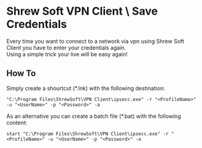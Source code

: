 # <b>Shrew Soft VPN Client</b> \ Save Credentials
Every time you want to connect to a network via vpn using Shrew Soft Client you have to enter your credentials again.<br/>
Using a simple trick your live will be easy again!
## How To
Simply create a shourtcut (*.lnk) with the following destination:
```
"C:\Program Files\ShrewSoft\VPN Client\ipsecc.exe" -r "<ProfileName>" -u "<UserName>" -p "<Password>" -a
```
As an alternative you can create a batch file (*.bat) with the following content:
```batch
start "C:\Program Files\ShrewSoft\VPN Client\ipsecc.exe" -r "<ProfileName>" -u "<UserName>" -p "<Password>" -a
```
